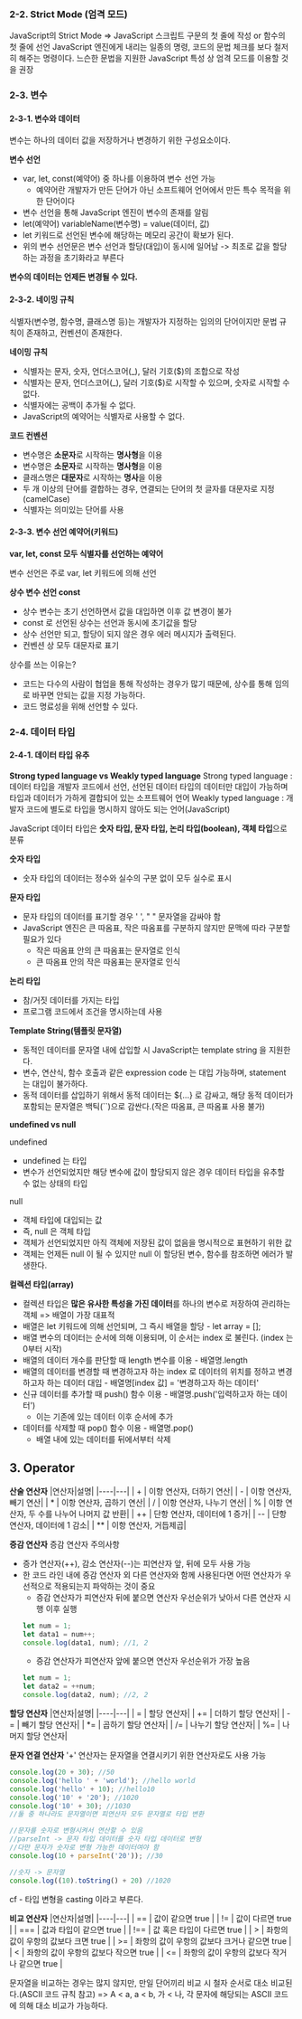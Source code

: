 ### 2-2. Strict Mode (엄격 모드)
JavaScript의 Strict Mode => JavaScript 스크립트 구문의 첫 줄에 작성 or 함수의 첫 줄에 선언
JavaScript 엔진에게 내리는 일종의 명령, 코드의 문법 체크를 보다 철저히 해주는 명령이다.
느슨한 문법을 지원한 JavaScript 특성 상 엄격 모드를 이용할 것을 권장

### 2-3. 변수
#### 2-3-1. 변수와 데이터
변수는 하나의 데이터 값을 저장하거나 변경하기 위한 구성요소이다. 

**변수 선언**
- var, let, const(예약어) 중 하나를 이용하여 변수 선언 가능
  - 예약어란 개발자가 만든 단어가 아닌 소프트웨어 언어에서 만든 특수 목적을 위한 단어이다
- 변수 선언을 통해 JavaScript 엔진이 변수의 존재를 알림
- let(예약어) variableName(변수명) = value(데이터, 값)
- let 키워드로 선언된 변수에 해당하는 메모리 공간이 확보가 된다.
- 위의 변수 선언문은 변수 선언과 할당(대입)이 동시에 일어남 -> 최초로 값을 할당하는 과정을 초기화라고 부른다

**변수의 데이터는 언제든 변경될 수 있다.**

#### 2-3-2. 네이밍 규칙
식별자(변수명, 함수명, 클래스명 등)는 개발자가 지정하는 임의의 단어이지만 문법 규칙이 존재하고, 컨벤션이 존재한다.

**네이밍 규칙**
- 식별자는 문자, 숫자, 언더스코어(_), 달러 기호($)의 조합으로 작성
- 식별자는 문자, 언더스코어(_), 달러 기호($)로 시작할 수 있으며, 숫자로 시작할 수 없다.
- 식별자에는 공백이 추가될 수 없다.
- JavaScript의 예약어는 식별자로 사용할 수 없다.

**코드 컨벤션**
- 변수명은 **소문자**로 시작하는 **명사형**을 이용
- 변수명은 **소문자**로 시작하는 **명사형**을 이용
- 클래스명은 **대문자**로 시작하는 **명사**을 이용
- 두 개 이상의 단어를 결합하는 경우, 연결되는 단어의 첫 글자를 대문자로 지정 (camelCase)
- 식별자는 의미있는 단어를 사용

#### 2-3-3. 변수 선언 예약어(키워드)
**var, let, const 모두 식별자를 선언하는 예약어**

변수 선언은 주로 var, let 키워드에 의해 선언

**상수 변수 선언 const**
- 상수 변수는 초기 선언하면서 값을 대입하면 이후 값 변경이 불가
- const 로 선언된 상수는 선언과 동시에 초기값을 할당
- 상수 선언만 되고, 할당이 되지 않은 경우 에러 메시지가 출력된다.
- 컨벤션 상 모두 대문자로 표기

상수를 쓰는 이유는?
- 코드는 다수의 사람이 협업을 통해 작성하는 경우가 많기 때문에, 상수를 통해 임의로 바꾸면 안되는 값을 지정 가능하다.
- 코드 명료성을 위해 선언할 수 있다.

### 2-4. 데이터 타입
#### 2-4-1. 데이터 타입 유추
**Strong typed language vs Weakly typed language**
Strong typed language : 데이터 타입을 개발자 코드에서 선언, 선언된 데이터 타입의 데이터만 대입이 가능하며 타입과 데이터가 가하게 결합되어 있는 소프트웨어 언어
Weakly typed language : 개발자 코드에 별도로 타입을 명시하지 않아도 되는 언어(JavaScript)

JavaScript 데이터 타입은 **숫자 타입, 문자 타입, 논리 타입(boolean), 객체 타입**으로 분류

**숫자 타입**
- 숫자 타입의 데이터는 정수와 실수의 구분 없이 모두 실수로 표시

**문자 타입**
- 문자 타입의 데이터를 표기할 경우 ' ', " " 문자열을 감싸야 함
- JavaScript 엔진은 큰 따옴표, 작은 따옴표를 구분하지 않지만 문맥에 따라 구분할 필요가 있다
  - 작은 따옴표 안의 큰 따옴표는 문자열로 인식
  - 큰 따옴표 안의 작은 따옴표는 문자열로 인식

**논리 타입**
- 참/거짓 데이터를 가지는 타입
- 프로그램 코드에서 조건을 명시하는데 사용

**Template String(템플릿 문자열)**
- 동적인 데이터를 문자열 내에 삽입할 시 JavaScript는 template string 을 지원한다.
- 변수, 연산식, 함수 호출과 같은 expression code 는 대입 가능하며, statement 는 대입이 불가하다.
- 동적 데이터를 삽입하기 위해서 동적 데이터는 ${...} 로 감싸고, 해당 동적 데이터가 포함되는 문자열은 백틱(``)으로 감싼다.(작은 따옴표, 큰 따옴표 사용 불가)

**undefined vs null**

undefined
- undefined 는 타입
- 변수가 선언되었지만 해당 변수에 값이 할당되지 않은 경우 데이터 타입을 유추할 수 없는 상태의 타입

null
- 객체 타입에 대입되는 값
- 즉, null 은 객체 타입
- 객체가 선언되었지만 아직 객체에 저장된 값이 없음을 명시적으로 표현하기 위한 값
- 객체는 언제든 null 이 될 수 있지만 null 이 할당된 변수, 함수를 참조하면 에러가 발생한다.

**컬렉션 타입(array)**
- 컬렉션 타입은 **많은 유사한 특성을 가진 데이터**를 하나의 변수로 저장하여 관리하는 객체 => 배열이 가장 대표적
- 배열은 let 키워드에 의해 선언되며, 그 즉시 배열을 할당 - let array = [];
- 배열 변수의 데이터는 순서에 의해 이용되며, 이 순서는 index 로 불린다. (index 는 0부터 시작)
- 배열의 데이터 개수를 판단할 때 length 변수를 이용 - 배열명.length
- 배열의 데이터를 변경할 때 변경하고자 하는 index 로 데이터의 위치를 정하고 변경하고자 하는 데이터 대입 - 배열명[index 값] = '변경하고자 하는 데이터'
- 신규 데이터를 추가할 때 push() 함수 이용 - 배열명.push('입력하고자 하는 데이터')
  - 이는 기존에 있는 데이터 이후 순서에 추가
- 데이터를 삭제할 때 pop() 함수 이용 - 배열명.pop()
  - 배열 내에 있는 데이터를 뒤에서부터 삭제

## 3. Operator

**산술 연산자**
|연산자|설명|
|----|---|
| + | 이항 연산자, 더하기 연산|
| - | 이항 연산자, 빼기 연산|
| * | 이항 연산자, 곱하기 연산|
| / | 이항 연산자, 나누기 연산|
| % | 이항 연산자, 두 수를 나누어 나머지 값 반환|
| ++ | 단항 연산자, 데이터에 1 증가|
| -- | 단항 연산자, 데이터에 1 감소|
| ** | 이항 연산자, 거듭제곱|

**증감 연산자**
증감 연산자 주의사항
- 증가 연산자(++), 감소 연산자(--)는 피연산자 앞, 뒤에 모두 사용 가능
- 한 코드 라인 내에 증감 연산자 외 다른 연산자와 함께 사용된다면 어떤 연산자가 우선적으로 적용되는지 파악하는 것이 중요
  - 증감 연산자가 피연산자 뒤에 붙으면 연산자 우선순위가 낮아서 다른 연산자 시행 이후 실행 
  ```javascript
  let num = 1;
  let data1 = num++;
  console.log(data1, num); //1, 2
  ```
  - 증감 연산자가 피연산자 앞에 붙으면 연산자 우선순위가 가장 높음
  ```javascript
  let num = 1;
  let data2 = ++num;
  console.log(data2, num); //2, 2
  ```

**할당 연산자**
|연산자|설명|
|----|---|
| = | 할당 연산자|
| += | 더하기 할당 연산자|
| -= | 빼기 할당 연산자|
| *= | 곱하기 할당 연산자|
| /= | 나누기 할당 연산자|
| %= | 나머지 할당 연산자|

**문자 연결 연산자**
'+' 연산자는 문자열을 연결시키기 위한 연산자로도 사용 가능
```javascript
console.log(20 + 30); //50
console.log('hello ' + 'world'); //hello world
console.log('hello' + 10); //hello10 
console.log('10' + '20'); //1020
console.log('10' + 30); //1030
//둘 중 하나라도 문자열이면 피연산자 모두 문자열로 타입 변환

//문자를 숫자로 변형시켜서 연산할 수 있음
//parseInt -> 문자 타입 데이터를 숫자 타입 데이터로 변형
//다만 문자가 숫자로 변형 가능한 데이터여야 함
console.log(10 + parseInt('20')); //30

//숫자 -> 문자열
console.log((10).toString() + 20) //1020
```
cf - 타입 변형을 casting 이라고 부른다.

**비교 연산자**
|연산자|설명|
|----|---|
| == | 값이 같으면 true |
| != | 값이 다르면 true |
| === | 값과 타입이 같으면 true |
| !== | 값 혹은 타입이 다르면 true |
| > | 좌항의 값이 우항의 값보다 크면 true |
| >= | 좌항의 값이 우항의 값보다 크거나 같으면 true |
| < | 좌항의 값이 우항의 값보다 작으면 true |
| <= | 좌항의 값이 우항의 값보다 작거나 같으면 true |

문자열을 비교하는 경우는 많지 않지만, 만일 단어끼리 비교 시 철자 순서로 대소 비교된다.(ASCII 코드 규칙 참고)
=> A < a, a < b, 가 < 나, 각 문자에 해당되는 ASCII 코드에 의해 대소 비교가 가능하다.